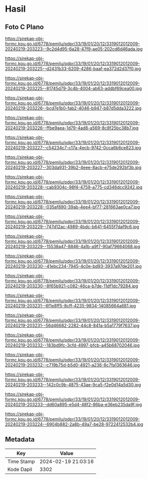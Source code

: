 # Hasil

## Foto C Plano

https://sirekap-obj-formc.kpu.go.id/6778/pemilu/pdpr/33/19/01/20/12/3319012012009-20240219-203223--9c2d4d95-6a28-47f9-ae05-202cd6d46ada.jpg

https://sirekap-obj-formc.kpu.go.id/6778/pemilu/pdpr/33/19/01/20/12/3319012012009-20240219-203225--d2431b33-6209-4286-baaf-ea372d2d37f0.jpg

https://sirekap-obj-formc.kpu.go.id/6778/pemilu/pdpr/33/19/01/20/12/3319012012009-20240219-203225--81745d79-3c4b-4004-ab63-addbf69cea00.jpg

https://sirekap-obj-formc.kpu.go.id/6778/pemilu/pdpr/33/19/01/20/12/3319012012009-20240219-203226--bcd7e1b0-fab2-4046-b947-b87d5dda3222.jpg

https://sirekap-obj-formc.kpu.go.id/6778/pemilu/pdpr/33/19/01/20/12/3319012012009-20240219-203226--ffbe9aea-1d79-4ad8-a569-8c8f25bc38b7.jpg

https://sirekap-obj-formc.kpu.go.id/6778/pemilu/pdpr/33/19/01/20/12/3319012012009-20240219-203227--c54234c7-c17a-4ecb-9742-0cca6b6ce823.jpg

https://sirekap-obj-formc.kpu.go.id/6778/pemilu/pdpr/33/19/01/20/12/3319012012009-20240219-203227--303da931-39b2-4eee-8acb-e75de292bf3b.jpg

https://sirekap-obj-formc.kpu.go.id/6778/pemilu/pdpr/33/19/01/20/12/3319012012009-20240219-203228--cab9304c-98f4-4759-a775-cd346dcc9242.jpg

https://sirekap-obj-formc.kpu.go.id/6778/pemilu/pdpr/33/19/01/20/12/3319012012009-20240219-203228--035af890-39ab-4ee4-bf77-281663ae0ca7.jpg

https://sirekap-obj-formc.kpu.go.id/6778/pemilu/pdpr/33/19/01/20/12/3319012012009-20240219-203229--747d12ac-4989-4bdc-b641-6455f7daf9c6.jpg

https://sirekap-obj-formc.kpu.go.id/6778/pemilu/pdpr/33/19/01/20/12/3319012012009-20240219-203229--15538a47-8846-4a1b-a9f7-90af79664068.jpg

https://sirekap-obj-formc.kpu.go.id/6778/pemilu/pdpr/33/19/01/20/12/3319012012009-20240219-203230--41ebc234-7945-4c0e-bd93-3937a97de201.jpg

https://sirekap-obj-formc.kpu.go.id/6778/pemilu/pdpr/33/19/01/20/12/3319012012009-20240219-203230--8f65b921-c082-46ca-b7de-11df1dc79284.jpg

https://sirekap-obj-formc.kpu.go.id/6778/pemilu/pdpr/33/19/01/20/12/3319012012009-20240219-203231--6f1e8ff5-8cff-4235-9834-14085664a681.jpg

https://sirekap-obj-formc.kpu.go.id/6778/pemilu/pdpr/33/19/01/20/12/3319012012009-20240219-203231--56d46682-2282-44c8-841a-b5a1779f7637.jpg

https://sirekap-obj-formc.kpu.go.id/6778/pemilu/pdpr/33/19/01/20/12/3319012012009-20240219-203232--183bd9fc-3cfd-4997-bfcb-a45b68702046.jpg

https://sirekap-obj-formc.kpu.go.id/6778/pemilu/pdpr/33/19/01/20/12/3319012012009-20240219-203232--c719b75d-b5d0-4921-a236-8c7fa1363646.jpg

https://sirekap-obj-formc.kpu.go.id/6778/pemilu/pdpr/33/19/01/20/12/3319012012009-20240219-203233--142c0c9b-4875-43ae-9ca5-f2e0d14a5d30.jpg

https://sirekap-obj-formc.kpu.go.id/6778/pemilu/pdpr/33/19/01/20/12/3319012012009-20240219-203233--dd60a895-e5d4-48f2-86ba-e36eb235da9f.jpg

https://sirekap-obj-formc.kpu.go.id/6778/pemilu/pdpr/33/19/01/20/12/3319012012009-20240219-203224--6904b882-2a8b-49a7-be28-9722412532b4.jpg


## Metadata

| Key        | Value               |
| ---------- | ------------------- |
| Time Stamp | 2024-02-19 21:03:16 |
| Kode Dapil | 3302                |



